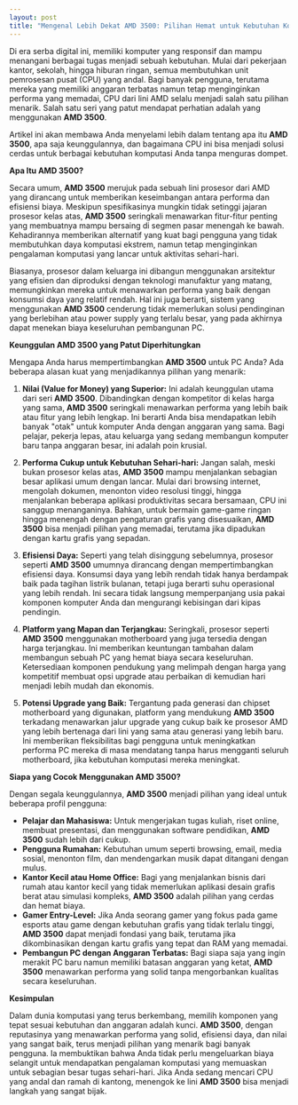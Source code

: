 ```yaml
---
layout: post
title: "Mengenal Lebih Dekat AMD 3500: Pilihan Hemat untuk Kebutuhan Komputasi Anda"
---
```


Di era serba digital ini, memiliki komputer yang responsif dan mampu menangani berbagai tugas menjadi sebuah kebutuhan. Mulai dari pekerjaan kantor, sekolah, hingga hiburan ringan, semua membutuhkan unit pemrosesan pusat (CPU) yang andal. Bagi banyak pengguna, terutama mereka yang memiliki anggaran terbatas namun tetap menginginkan performa yang memadai, CPU dari lini AMD selalu menjadi salah satu pilihan menarik. Salah satu seri yang patut mendapat perhatian adalah yang menggunakan **AMD 3500**.

Artikel ini akan membawa Anda menyelami lebih dalam tentang apa itu **AMD 3500**, apa saja keunggulannya, dan bagaimana CPU ini bisa menjadi solusi cerdas untuk berbagai kebutuhan komputasi Anda tanpa menguras dompet.

**Apa Itu AMD 3500?**

Secara umum, **AMD 3500** merujuk pada sebuah lini prosesor dari AMD yang dirancang untuk memberikan keseimbangan antara performa dan efisiensi biaya. Meskipun spesifikasinya mungkin tidak setinggi jajaran prosesor kelas atas, **AMD 3500** seringkali menawarkan fitur-fitur penting yang membuatnya mampu bersaing di segmen pasar menengah ke bawah. Kehadirannya memberikan alternatif yang kuat bagi pengguna yang tidak membutuhkan daya komputasi ekstrem, namun tetap menginginkan pengalaman komputasi yang lancar untuk aktivitas sehari-hari.

Biasanya, prosesor dalam keluarga ini dibangun menggunakan arsitektur yang efisien dan diproduksi dengan teknologi manufaktur yang matang, memungkinkan mereka untuk menawarkan performa yang baik dengan konsumsi daya yang relatif rendah. Hal ini juga berarti, sistem yang menggunakan **AMD 3500** cenderung tidak memerlukan solusi pendinginan yang berlebihan atau power supply yang terlalu besar, yang pada akhirnya dapat menekan biaya keseluruhan pembangunan PC.

**Keunggulan AMD 3500 yang Patut Diperhitungkan**

Mengapa Anda harus mempertimbangkan **AMD 3500** untuk PC Anda? Ada beberapa alasan kuat yang menjadikannya pilihan yang menarik:

1.  **Nilai (Value for Money) yang Superior:** Ini adalah keunggulan utama dari seri **AMD 3500**. Dibandingkan dengan kompetitor di kelas harga yang sama, **AMD 3500** seringkali menawarkan performa yang lebih baik atau fitur yang lebih lengkap. Ini berarti Anda bisa mendapatkan lebih banyak "otak" untuk komputer Anda dengan anggaran yang sama. Bagi pelajar, pekerja lepas, atau keluarga yang sedang membangun komputer baru tanpa anggaran besar, ini adalah poin krusial.

2.  **Performa Cukup untuk Kebutuhan Sehari-hari:** Jangan salah, meski bukan prosesor kelas atas, **AMD 3500** mampu menjalankan sebagian besar aplikasi umum dengan lancar. Mulai dari browsing internet, mengolah dokumen, menonton video resolusi tinggi, hingga menjalankan beberapa aplikasi produktivitas secara bersamaan, CPU ini sanggup menanganinya. Bahkan, untuk bermain game-game ringan hingga menengah dengan pengaturan grafis yang disesuaikan, **AMD 3500** bisa menjadi pilihan yang memadai, terutama jika dipadukan dengan kartu grafis yang sepadan.

3.  **Efisiensi Daya:** Seperti yang telah disinggung sebelumnya, prosesor seperti **AMD 3500** umumnya dirancang dengan mempertimbangkan efisiensi daya. Konsumsi daya yang lebih rendah tidak hanya berdampak baik pada tagihan listrik bulanan, tetapi juga berarti suhu operasional yang lebih rendah. Ini secara tidak langsung memperpanjang usia pakai komponen komputer Anda dan mengurangi kebisingan dari kipas pendingin.

4.  **Platform yang Mapan dan Terjangkau:** Seringkali, prosesor seperti **AMD 3500** menggunakan motherboard yang juga tersedia dengan harga terjangkau. Ini memberikan keuntungan tambahan dalam membangun sebuah PC yang hemat biaya secara keseluruhan. Ketersediaan komponen pendukung yang melimpah dengan harga yang kompetitif membuat opsi upgrade atau perbaikan di kemudian hari menjadi lebih mudah dan ekonomis.

5.  **Potensi Upgrade yang Baik:** Tergantung pada generasi dan chipset motherboard yang digunakan, platform yang mendukung **AMD 3500** terkadang menawarkan jalur upgrade yang cukup baik ke prosesor AMD yang lebih bertenaga dari lini yang sama atau generasi yang lebih baru. Ini memberikan fleksibilitas bagi pengguna untuk meningkatkan performa PC mereka di masa mendatang tanpa harus mengganti seluruh motherboard, jika kebutuhan komputasi mereka meningkat.

**Siapa yang Cocok Menggunakan AMD 3500?**

Dengan segala keunggulannya, **AMD 3500** menjadi pilihan yang ideal untuk beberapa profil pengguna:

*   **Pelajar dan Mahasiswa:** Untuk mengerjakan tugas kuliah, riset online, membuat presentasi, dan menggunakan software pendidikan, **AMD 3500** sudah lebih dari cukup.
*   **Pengguna Rumahan:** Kebutuhan umum seperti browsing, email, media sosial, menonton film, dan mendengarkan musik dapat ditangani dengan mulus.
*   **Kantor Kecil atau Home Office:** Bagi yang menjalankan bisnis dari rumah atau kantor kecil yang tidak memerlukan aplikasi desain grafis berat atau simulasi kompleks, **AMD 3500** adalah pilihan yang cerdas dan hemat biaya.
*   **Gamer Entry-Level:** Jika Anda seorang gamer yang fokus pada game esports atau game dengan kebutuhan grafis yang tidak terlalu tinggi, **AMD 3500** dapat menjadi fondasi yang baik, terutama jika dikombinasikan dengan kartu grafis yang tepat dan RAM yang memadai.
*   **Pembangun PC dengan Anggaran Terbatas:** Bagi siapa saja yang ingin merakit PC baru namun memiliki batasan anggaran yang ketat, **AMD 3500** menawarkan performa yang solid tanpa mengorbankan kualitas secara keseluruhan.

**Kesimpulan**

Dalam dunia komputasi yang terus berkembang, memilih komponen yang tepat sesuai kebutuhan dan anggaran adalah kunci. **AMD 3500**, dengan reputasinya yang menawarkan performa yang solid, efisiensi daya, dan nilai yang sangat baik, terus menjadi pilihan yang menarik bagi banyak pengguna. Ia membuktikan bahwa Anda tidak perlu mengeluarkan biaya selangit untuk mendapatkan pengalaman komputasi yang memuaskan untuk sebagian besar tugas sehari-hari. Jika Anda sedang mencari CPU yang andal dan ramah di kantong, menengok ke lini **AMD 3500** bisa menjadi langkah yang sangat bijak.
